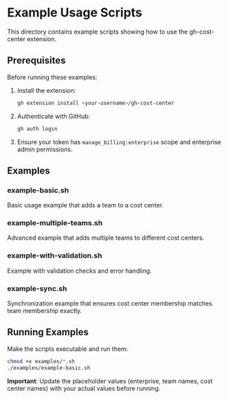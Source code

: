 # Example Usage Scripts

This directory contains example scripts showing how to use the gh-cost-center extension.

## Prerequisites

Before running these examples:

1. Install the extension:
   ```bash
   gh extension install <your-username>/gh-cost-center
   ```

2. Authenticate with GitHub:
   ```bash
   gh auth login
   ```

3. Ensure your token has `manage_billing:enterprise` scope and enterprise admin permissions.

## Examples

### example-basic.sh
Basic usage example that adds a team to a cost center.

### example-multiple-teams.sh
Advanced example that adds multiple teams to different cost centers.

### example-with-validation.sh
Example with validation checks and error handling.

### example-sync.sh
Synchronization example that ensures cost center membership matches team membership exactly.

## Running Examples

Make the scripts executable and run them:

```bash
chmod +x examples/*.sh
./examples/example-basic.sh
```

**Important**: Update the placeholder values (enterprise, team names, cost center names) with your actual values before running.
